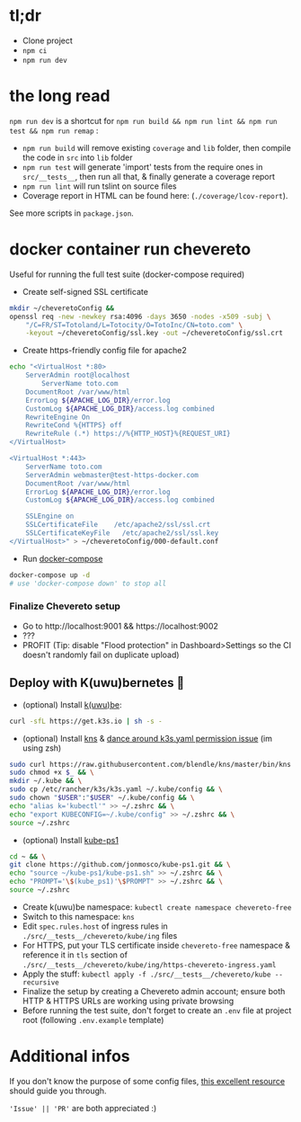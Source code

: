 # tl;dr

- Clone project
- `npm ci`
- `npm run dev`

# the long read

`npm run dev` is a shortcut for `npm run build && npm run lint && npm run test && npm run remap` :

- `npm run build` will remove existing `coverage` and `lib` folder, then compile the code in `src` into `lib` folder
- `npm run test` will generate 'import' tests from the require ones in `src/__tests__`, then run all that, & finally generate a coverage report
- `npm run lint` will run tslint on source files
- Coverage report in HTML can be found here: (`./coverage/lcov-report`).

See more scripts in `package.json`.

# docker container run chevereto

Useful for running the full test suite (docker-compose required)

- Create self-signed SSL certificate

```zsh
mkdir ~/cheveretoConfig &&
openssl req -new -newkey rsa:4096 -days 3650 -nodes -x509 -subj \
    "/C=FR/ST=Totoland/L=Totocity/O=TotoInc/CN=toto.com" \
    -keyout ~/cheveretoConfig/ssl.key -out ~/cheveretoConfig/ssl.crt
```

- Create https-friendly config file for apache2

```zsh
echo "<VirtualHost *:80>
	ServerAdmin root@localhost
        ServerName toto.com
	DocumentRoot /var/www/html
	ErrorLog ${APACHE_LOG_DIR}/error.log
	CustomLog ${APACHE_LOG_DIR}/access.log combined
    RewriteEngine On
    RewriteCond %{HTTPS} off
    RewriteRule (.*) https://%{HTTP_HOST}%{REQUEST_URI}
</VirtualHost>

<VirtualHost *:443>
    ServerName toto.com
    ServerAdmin webmaster@test-https-docker.com
    DocumentRoot /var/www/html
    ErrorLog ${APACHE_LOG_DIR}/error.log
    CustomLog ${APACHE_LOG_DIR}/access.log combined

    SSLEngine on
    SSLCertificateFile    /etc/apache2/ssl/ssl.crt
    SSLCertificateKeyFile   /etc/apache2/ssl/ssl.key
</VirtualHost>" > ~/cheveretoConfig/000-default.conf
```

- Run [docker-compose](https://docs.docker.com/compose/reference/up/)

```zsh
docker-compose up -d
# use 'docker-compose down' to stop all
```

### Finalize Chevereto setup

- Go to http://localhost:9001 && https://localhost:9002
- ???
- PROFIT (Tip: disable "Flood protection" in Dashboard>Settings so the CI doesn't randomly fail on duplicate upload)

## Deploy with K(uwu)bernetes :rocket:

- (optional) Install [k(uwu)be](https://k3s.io/):

```zsh
curl -sfL https://get.k3s.io | sh -s -
```

- (optional) Install [kns](https://github.com/blendle/kns) & [dance around k3s.yaml permission issue](https://github.com/k3s-io/k3s/issues/389#issuecomment-743915680) (im using zsh)

```zsh
sudo curl https://raw.githubusercontent.com/blendle/kns/master/bin/kns -o /usr/local/bin/kns && \
sudo chmod +x $_ && \
mkdir ~/.kube && \
sudo cp /etc/rancher/k3s/k3s.yaml ~/.kube/config && \
sudo chown "$USER":"$USER" ~/.kube/config && \
echo "alias k='kubectl'" >> ~/.zshrc && \
echo "export KUBECONFIG=~/.kube/config" >> ~/.zshrc && \
source ~/.zshrc
```

- (optional) Install [kube-ps1](https://github.com/jonmosco/kube-ps1)

```zsh
cd ~ && \
git clone https://github.com/jonmosco/kube-ps1.git && \
echo "source ~/kube-ps1/kube-ps1.sh" >> ~/.zshrc && \
echo "PROMPT='\$(kube_ps1)'\$PROMPT" >> ~/.zshrc && \
source ~/.zshrc
```

- Create k(uwu)be namespace: `kubectl create namespace chevereto-free`
- Switch to this namespace: `kns`
- Edit `spec.rules.host` of ingress rules in `./src/__tests__/chevereto/kube/ing` files
- For HTTPS, put your TLS certificate inside `chevereto-free` namespace & reference it in `tls` section of `./src/__tests__/chevereto/kube/ing/https-chevereto-ingress.yaml`
- Apply the stuff: `kubectl apply -f ./src/__tests__/chevereto/kube --recursive`
- Finalize the setup by creating a Chevereto admin account; ensure both HTTP & HTTPS URLs are working using private browsing
- Before running the test suite, don't forget to create an `.env` file at project root (following `.env.example` template)

# Additional infos

If you don't know the purpose of some config files, [this excellent resource](https://itnext.io/step-by-step-building-and-publishing-an-npm-typescript-package-44fe7164964c) should guide you through.

`'Issue' || 'PR'` are both appreciated :)
